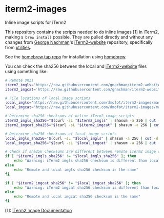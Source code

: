 # iterm2-images
Inline image scripts for iTerm2

This repository contains the scripts needed to do inline images [1] in iTerm2, making `$ brew install` possible.  They are pulled directly and without any changes from [George Nachman](https://github.com/gnachman)'s [iTerm2-website](https://github.com/gnachman/iterm2-website) repository, specifically from [utilities](https://github.com/gnachman/iterm2-website/tree/master/source/utilities).  

See the [homebrew tap repo](https://github.com/dmofot/homebrew-tap) for installation using [homebrew](https://brew.sh/).  

You can check the sha256 between the local and [iTerm2-website](https://github.com/gnachman/iterm2-website) files using something like:  
```bash
# Remote URIs
iterm2_imgls='https://raw.githubusercontent.com/gnachman/iterm2-website/master/source/utilities/imgls'
iterm2_imgcat='https://raw.githubusercontent.com/gnachman/iterm2-website/master/source/utilities/imgcat'

# File locations of local image scripts
local_imgls='https://raw.githubusercontent.com/dmofot/iterm2-images/master/imgls'
local_imgcat='https://raw.githubusercontent.com/dmofot/iterm2-images/master/imgcat'

# Determine sha256 checksums of online iTerm2 image scripts
iterm2_imgls_sha256="$(curl -sL "$iterm2_imgls" | shasum -a 256 | cut -d ' ' -f 1)"
iterm2_imgcat_sha256="$(curl -sL "$iterm2_imgcat" | shasum -a 256 | cut -d ' ' -f 1)"

# Determine sha256 checksums of local image scripts
local_imgls_sha256="$(curl -sL "$local_imgls" | shasum -a 256 | cut -d ' ' -f 1)"
local_imgcat_sha256="$(curl -sL "$local_imgcat" | shasum -a 256 | cut -d ' ' -f 1)"

# Check if sha256 checksums are different between remote iTerm2 image scripts and local
if [ "$iterm2_imgls_sha256" != "$local_imgls_sha256" ]; then
    echo "Warning: iTerm2 imgls sha256 checksum is different than local"
else
    echo "Remote and local imgls sha256 checksum is the same"
fi

if [ "$iterm2_imgcat_sha256" != "$local_imgcat_sha256" ]; then
    echo "Warning: iTerm2 imgcat sha256 checksum is different than local"
else
    echo "Remote and local imgcat sha256 checksum is the same"
fi
```

[1]: [iTerm2 Image Documentation](https://www.iterm2.com/documentation-images.html)